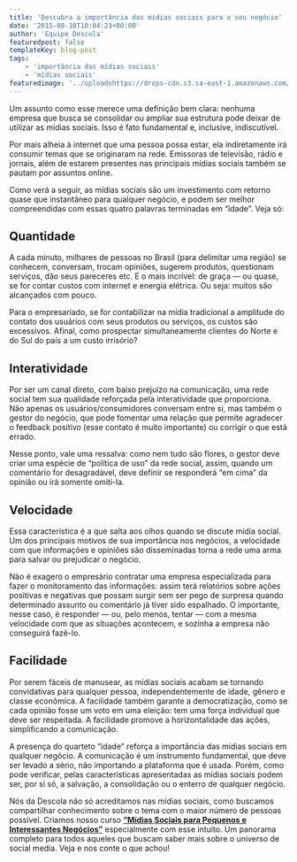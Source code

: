 ```yaml
---
title: 'Descubra a importância das mídias sociais para o seu negócio'
date: '2015-08-18T10:04:23+00:00'
author: 'Equipe Descola'
featuredpost: false
templateKey: blog-post
tags:
    - 'importância das mídias sociais'
    - 'mídias sociais'
featuredimage: '../uploadshttps://drops-cdn.s3.sa-east-1.amazonaws.com/drops-new/wp-content/uploads/2015/08/18100423/DESCOLA_MIDIASSOCIAIS-150x150.png'
---
```

Um assunto como esse merece uma definição bem clara: nenhuma empresa que busca se consolidar ou ampliar sua estrutura pode deixar de utilizar as mídias sociais. Isso é fato fundamental e, inclusive, indiscutível.

Por mais alheia à internet que uma pessoa possa estar, ela indiretamente irá consumir temas que se originaram na rede. Emissoras de televisão, rádio e jornais, além de estarem presentes nas principais mídias sociais também se pautam por assuntos online.

Como verá a seguir, as mídias sociais são um investimento com retorno quase que instantâneo para qualquer negócio, e podem ser melhor compreendidas com essas quatro palavras terminadas em “idade”. Veja só:

**Quantidade**
--------------

A cada minuto, milhares de pessoas no Brasil (para delimitar uma região) se conhecem, conversam, trocam opiniões, sugerem produtos, questionam serviços, dão seus pareceres etc. E o mais incrível: de graça — ou quase, se for contar custos com internet e energia elétrica. Ou seja: muitos são alcançados com pouco.

Para o empresariado, se for contabilizar na mídia tradicional a amplitude do contato dos usuários com seus produtos ou serviços, os custos são excessivos. Afinal, como prospectar simultaneamente clientes do Norte e do Sul do país a um custo irrisório?

**Interatividade**
------------------

Por ser um canal direto, com baixo prejuízo na comunicação, uma rede social tem sua qualidade reforçada pela interatividade que proporciona. Não apenas os usuários/consumidores conversam entre si, mas também o gestor do negócio, que pode fomentar uma relação que permite agradecer o feedback positivo (esse contato é muito importante) ou corrigir o que está errado.

Nesse ponto, vale uma ressalva: como nem tudo são flores, o gestor deve criar uma espécie de “política de uso” da rede social, assim, quando um comentário for desagradável, deve definir se responderá “em cima” da opinião ou irá somente omiti-la.

**Velocidade**
--------------

Essa característica é a que salta aos olhos quando se discute mídia social. Um dos principais motivos de sua importância nos negócios, a velocidade com que informações e opiniões são disseminadas torna a rede uma arma para salvar ou prejudicar o negócio.

Não é exagero o empresário contratar uma empresa especializada para fazer o monitoramento das informações: assim terá relatórios sobre ações positivas e negativas que possam surgir sem ser pego de surpresa quando determinado assunto ou comentário já tiver sido espalhado. O importante, nesse caso, é responder — ou, pelo menos, tentar — com a mesma velocidade com que as situações acontecem, e sozinha a empresa não conseguirá fazê-lo.

**Facilidade**
--------------

Por serem fáceis de manusear, as mídias sociais acabam se tornando convidativas para qualquer pessoa, independentemente de idade, gênero e classe econômica. A facilidade também garante a democratização, como se cada opinião fosse um voto em uma eleição: tem uma força individual que deve ser respeitada. A facilidade promove a horizontalidade das ações, simplificando a comunicação.

A presença do quarteto “idade” reforça a importância das mídias sociais em qualquer negócio. A comunicação é um instrumento fundamental, que deve ser levado a sério, não importando a plataforma que é usada. Porém, como pode verificar, pelas características apresentadas as mídias sociais podem ser, por si só, a salvação, a consolidação ou o enterro de qualquer negócio.

Nós da Descola não só acreditamos nas mídias sociais, como buscamos compartilhar conhecimento sobre o tema com o maior número de pessoas possível. Criamos nosso curso **[“Mídias Sociais para Pequenos e Interessantes Negócios”](http://descola.org/curso/2/midias-sociais-para-pequenos-negocios)** especialmente com esse intuito. Um panorama completo para todos aqueles que buscam saber mais sobre o universo de social media. Veja e nos conte o que achou!